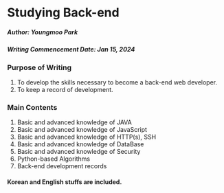 # Studying Back-end

##### Author: Youngmoo Park
##### Writing Commencement Date: Jan 15, 2024

### Purpose of Writing
1. To develop the skills necessary to become a back-end web developer.
2. To keep a record of development.

### Main Contents
1. Basic and advanced knowledge of JAVA
2. Basic and advanced knowledge of JavaScript
3. Basic and advanced knowledge of HTTP(s), SSH
4. Basic and advanced knowledge of DataBase
5. Basic and advanced knowledge of Security
6. Python-based Algorithms
7. Back-end development records

#### Korean and English stuffs are included.
